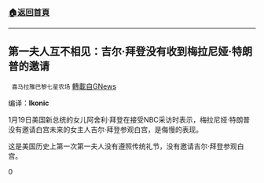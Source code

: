 ###  [:house:返回首頁](https://github.com/ourhimalayas/txt)
---

## 第一夫人互不相见：吉尔·拜登没有收到梅拉尼娅·特朗普的邀请
` 喜马拉雅巴黎七星农场` [轉載自GNews](https://gnews.org/zh-hans/779150/)

编译：**Ikonic**

1月19日美国新总统的女儿阿舍利·拜登在接受NBC采访时表示，梅拉尼娅·特朗普没有邀请白宫未来的女主人吉尔·拜登参观白宫，是侮慢的表现。

这是美国历史上第一次第一夫人没有遵照传统礼节，没有邀请吉尔·拜登参观白宫。

0
